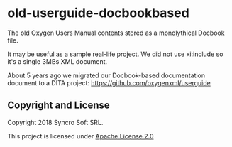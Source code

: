 # old-userguide-docbookbased
The old Oxygen Users Manual contents stored as a monolythical Docbook file. 

It may be useful as a sample real-life project.
We did not use xi:include so it's a single 3MBs XML document.

About 5 years ago we migrated our Docbook-based documentation document to a DITA project:
https://github.com/oxygenxml/userguide

Copyright and License
---------------------
Copyright 2018 Syncro Soft SRL.

This project is licensed under [Apache License 2.0](https://github.com/oxygenxml/old-userguide-docbookbased/blob/master/LICENSE)
